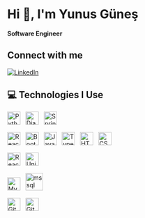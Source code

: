 # Hi 👋, I'm Yunus Güneş

**Software Engineer**

## Connect with me
[![LinkedIn](https://img.shields.io/badge/-LinkedIn-0077B5?style=flat&logo=linkedin&logoColor=white)](https://www.linkedin.com/in/yunusg)

## 💻 Technologies I Use

<p align="left">
  <!-- Backend -->
  <img src="https://www.vectorlogo.zone/logos/python/python-icon.svg" alt="Python" width="30" height="30"/> &nbsp;
  <img src="https://www.vectorlogo.zone/logos/djangoproject/djangoproject-icon.svg" alt="Django" width="30" height="30"/> &nbsp;
  <img src="https://www.vectorlogo.zone/logos/springio/springio-icon.svg" alt="Spring Boot" width="30" height="30"/> &nbsp;

  <!-- Frontend -->
  <img src="https://www.vectorlogo.zone/logos/reactjs/reactjs-icon.svg" alt="React" width="30" height="30"/> &nbsp;
  <img src="https://cdn.worldvectorlogo.com/logos/bootstrap-5-1.svg" alt="Bootstrap" width="30" height="30"/> &nbsp;
  <img src="https://www.vectorlogo.zone/logos/javascript/javascript-icon.svg" alt="JavaScript" width="30" height="30"/> &nbsp;
  <img src="https://www.vectorlogo.zone/logos/typescriptlang/typescriptlang-icon.svg" alt="TypeScript" width="30" height="30"/> &nbsp;
  <img src="https://www.vectorlogo.zone/logos/w3_html5/w3_html5-icon.svg" alt="HTML" width="30" height="30"/> &nbsp;
  <img src="https://www.vectorlogo.zone/logos/w3_css/w3_css-icon.svg" alt="CSS" width="30" height="30"/> &nbsp;

  <!-- Mobile & Game -->
  <img src="https://reactnative.dev/img/header_logo.svg" alt="React Native" width="30" height="30"/> &nbsp;
  <img src="https://www.vectorlogo.zone/logos/unity3d/unity3d-icon.svg" alt="Unity" width="30" height="30"/> &nbsp;

  <!-- Database -->
  <img src="https://www.vectorlogo.zone/logos/mysql/mysql-icon.svg" alt="MySQL" width="30" height="30"/> &nbsp;
    <a href="https://www.microsoft.com/en-us/sql-server" target="_blank" rel="noreferrer"> <img src="https://www.svgrepo.com/show/303229/microsoft-sql-server-logo.svg" alt="mssql" width="40" height="40"/> </a> 


  <!-- Tools -->
  <img src="https://www.vectorlogo.zone/logos/git-scm/git-scm-icon.svg" alt="Git" width="30" height="30"/> &nbsp;
  <img src="https://www.vectorlogo.zone/logos/github/github-icon.svg" alt="GitHub" width="30" height="30"/> &nbsp;
</p>
